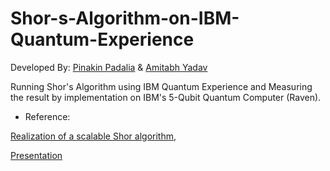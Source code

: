 # Shor-s-Algorithm-on-IBM-Quantum-Experience

Developed By:
[Pinakin Padalia](https://github.com/pinpad9) & [Amitabh Yadav](https://github.com/amitabhyadav/)

Running Shor's Algorithm using IBM Quantum Experience and Measuring the result by implementation on IBM's 5-Qubit Quantum Computer (Raven).
- Reference:

[Realization of a scalable Shor algorithm](https://arxiv.org/abs/1507.08852),

[Presentation](http://amitabhyadav.github.io/files/shor_final.pdf)
